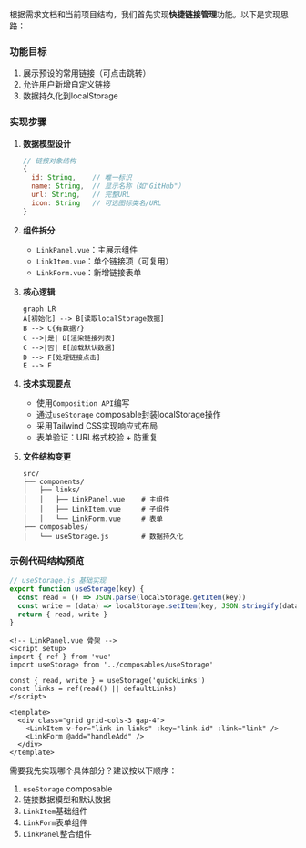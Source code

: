 根据需求文档和当前项目结构，我们首先实现**快捷链接管理**功能。以下是实现思路：

### 功能目标
1. 展示预设的常用链接（可点击跳转）
2. 允许用户新增自定义链接
3. 数据持久化到localStorage

### 实现步骤

1. **数据模型设计**
   ```javascript
   // 链接对象结构
   {
     id: String,    // 唯一标识
     name: String,  // 显示名称（如"GitHub"）
     url: String,   // 完整URL
     icon: String   // 可选图标类名/URL
   }
   ```

2. **组件拆分**
   - `LinkPanel.vue`：主展示组件
   - `LinkItem.vue`：单个链接项（可复用）
   - `LinkForm.vue`：新增链接表单

3. **核心逻辑**
   ```mermaid
   graph LR
   A[初始化] --> B[读取localStorage数据]
   B --> C{有数据?}
   C -->|是| D[渲染链接列表]
   C -->|否| E[加载默认数据]
   D --> F[处理链接点击]
   E --> F
   ```

4. **技术实现要点**
   - 使用`Composition API`编写
   - 通过`useStorage` composable封装localStorage操作
   - 采用Tailwind CSS实现响应式布局
   - 表单验证：URL格式校验 + 防重复

5. **文件结构变更**
   ```
   src/
   ├── components/
   │   ├── links/
   │   │   ├── LinkPanel.vue    # 主组件
   │   │   ├── LinkItem.vue     # 子组件
   │   │   └── LinkForm.vue     # 表单
   ├── composables/
   │   └── useStorage.js        # 数据持久化
   ```

### 示例代码结构预览
```javascript
// useStorage.js 基础实现
export function useStorage(key) {
  const read = () => JSON.parse(localStorage.getItem(key)) 
  const write = (data) => localStorage.setItem(key, JSON.stringify(data))
  return { read, write }
}
```

```vue
<!-- LinkPanel.vue 骨架 -->
<script setup>
import { ref } from 'vue'
import useStorage from '../composables/useStorage'

const { read, write } = useStorage('quickLinks')
const links = ref(read() || defaultLinks)
</script>

<template>
  <div class="grid grid-cols-3 gap-4">
    <LinkItem v-for="link in links" :key="link.id" :link="link" />
    <LinkForm @add="handleAdd" />
  </div>
</template>
```

需要我先实现哪个具体部分？建议按以下顺序：
1. `useStorage` composable
2. 链接数据模型和默认数据
3. `LinkItem`基础组件
4. `LinkForm`表单组件
5. `LinkPanel`整合组件
